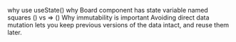 why use useState()
why Board component has state variable named squares
() vs => ()
Why immutability is important 
Avoiding direct data mutation lets you keep previous versions of the data intact, and reuse them later.